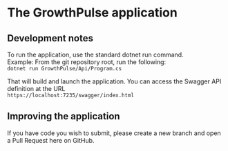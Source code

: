 ﻿# The GrowthPulse application
## Development notes
To run the application, use the standard dotnet run command.  
Example: From the git repository root, run the following:  
`dotnet run GrowthPulse/Api/Program.cs`

That will build and launch the application. You can access the Swagger API definition at the URL  
`https://localhost:7235/swagger/index.html`

## Improving the application
If you have code you wish to submit, please create a new branch and open a Pull Request here on GitHub.
